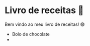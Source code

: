 # Livro de receitas :fork_and_knife:

Bem vindo ao meu livro de receitas! :smile:

- Bolo de chocolate
- 
